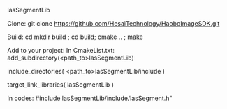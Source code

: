 lasSegmentLib


Clone:
git clone https://github.com/HesaiTechnology/HaoboImageSDK.git


Build:
cd <project>
mkdir build ; cd build;
cmake .. ; make


Add to your project:
In CmakeList.txt:
add_subdirectory(<path_to>lasSegmentLib)

include_directories(
	<path_to>lasSegmentLib/include
)

target_link_libraries(<Your project>
  lasSegmentLib
)

In codes:
#include lasSegmentLib/include/lasSegment.h"
